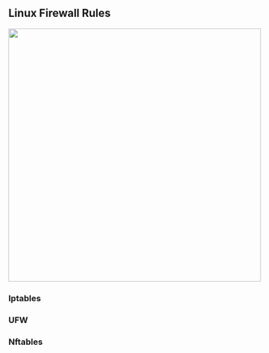 
## Linux Firewall Rules 


<img src="https://upload.wikimedia.org/wikipedia/commons/thumb/e/eb/Gateway_firewall.svg/1200px-Gateway_firewall.svg.png" width="500px">

### Iptables


### UFW

### Nftables 

















